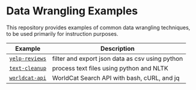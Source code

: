 # Data Wrangling Examples

This repository provides examples of common data wrangling techniques, to be used primarily for instruction purposes.

| Example                         | Description
|---------------------------------|-------------------------------------------------|
|  [`yelp-reviews`](yelp-reviews) | filter and export json data as csv using python |
|  [`text-cleanup`](text-cleanup) | process text files using python and NLTK        |
|  [`worldcat-api`](worldcat-api) | WorldCat Search API with bash, cURL, and jq     |
